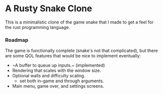 # A Rusty Snake Clone

This is a minimalistic clone of the game snake that I made to get a feel for the
rust programming language.


### Roadmap

The game is functionally complete (snake's not that complicated), but there are
some QOL features that would be nice to implement eventually:

- ~A buffer to queue up inputs.~ (implemented)
- Rendering that scales with the window size.
- Optional walls and difficulty scaling.
    - set both in-game and through arguments.
- Main menu, game over, and settings screens.
